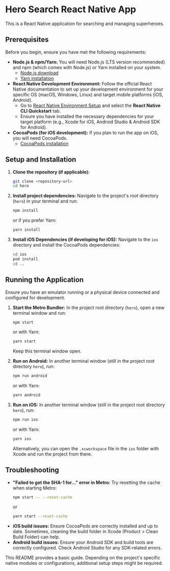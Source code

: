 # Hero Search React Native App

This is a React Native application for searching and managing superheroes.

## Prerequisites

Before you begin, ensure you have met the following requirements:

- **Node.js & npm/Yarn:** You will need Node.js (LTS version recommended) and npm (which comes with Node.js) or Yarn installed on your system.
  - [Node.js download](https://nodejs.org/)
  - [Yarn installation](https://classic.yarnpkg.com/en/docs/install)
- **React Native Development Environment:** Follow the official React Native documentation to set up your development environment for your specific OS (macOS, Windows, Linux) and target mobile platforms (iOS, Android).
  - Go to [React Native Environment Setup](https://reactnative.dev/docs/environment-setup) and select the **React Native CLI Quickstart** tab.
  - Ensure you have installed the necessary dependencies for your target platform (e.g., Xcode for iOS, Android Studio & Android SDK for Android).
- **CocoaPods (for iOS development):** If you plan to run the app on iOS, you will need CocoaPods.
  - [CocoaPods installation](https://guides.cocoapods.org/using/getting-started.html)

## Setup and Installation

1.  **Clone the repository (if applicable):**

    ```bash
    git clone <repository-url>
    cd hero
    ```

2.  **Install project dependencies:**
    Navigate to the project's root directory (`hero`) in your terminal and run:

    ```bash
    npm install
    ```

    or if you prefer Yarn:

    ```bash
    yarn install
    ```

3.  **Install iOS Dependencies (if developing for iOS):**
    Navigate to the `ios` directory and install the CocoaPods dependencies:
    ```bash
    cd ios
    pod install
    cd ..
    ```

## Running the Application

Ensure you have an emulator running or a physical device connected and configured for development.

1.  **Start the Metro Bundler:**
    In the project root directory (`hero`), open a new terminal window and run:

    ```bash
    npm start
    ```

    or with Yarn:

    ```bash
    yarn start
    ```

    Keep this terminal window open.

2.  **Run on Android:**
    In another terminal window (still in the project root directory `hero`), run:

    ```bash
    npm run android
    ```

    or with Yarn:

    ```bash
    yarn android
    ```

3.  **Run on iOS:**
    In another terminal window (still in the project root directory `hero`), run:
    ```bash
    npm run ios
    ```
    or with Yarn:
    ```bash
    yarn ios
    ```
    Alternatively, you can open the `.xcworkspace` file in the `ios` folder with Xcode and run the project from there.

## Troubleshooting

- **"Failed to get the SHA-1 for..." error in Metro:** Try resetting the cache when starting Metro:
  ```bash
  npm start -- --reset-cache
  ```
  or
  ```bash
  yarn start --reset-cache
  ```
- **iOS build issues:** Ensure CocoaPods are correctly installed and up to date. Sometimes, cleaning the build folder in Xcode (Product > Clean Build Folder) can help.
- **Android build issues:** Ensure your Android SDK and build tools are correctly configured. Check Android Studio for any SDK-related errors.

This README provides a basic guide. Depending on the project's specific native modules or configurations, additional setup steps might be required.
